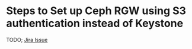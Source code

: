 #  Steps to Set up  Ceph RGW using S3 authentication instead of Keystone

TODO; [Jira Issue](https://rpc-openstack.atlassian.net/browse/CEPHSTORA-275)